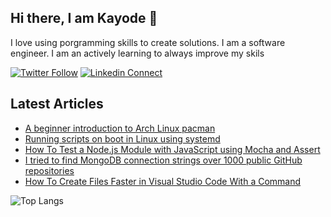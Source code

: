 ## Hi there, I am Kayode 👋
I love using porgramming skills to create solutions. I am a software engineer. I am an actively learning to always improve my skils

[![Twitter Follow](https://img.shields.io/twitter/follow/zt4ff?color=%231DA1F2&label=Follow%20%40zt4ff&logo=twitter&style=for-the-badge)](https://twitter.com/intent/follow?screen_name=zt4ff)
[![Linkedin Connect](https://img.shields.io/badge/linkedin-%230077B5.svg?&style=for-the-badge&logo=linkedin&logoColor=white)](https://www.linkedin.com/in/oluwasegun-kayode-07879b1aa/)

## Latest Articles
<!-- HASHNODE:START -->
- [A beginner introduction to Arch Linux pacman](https://blog.zt4ff.dev/a-beginner-introduction-to-arch-linux-pacman)
- [Running scripts on boot in Linux using systemd](https://blog.zt4ff.dev/running-scripts-on-boot-in-linux-using-systemd)
- [How To Test a Node.js Module with JavaScript using Mocha and Assert](https://blog.zt4ff.dev/how-to-test-a-nodejs-module-with-javascript-using-mocha-and-assert)
- [I tried to find MongoDB connection strings over 1000 public GitHub repositories](https://blog.zt4ff.dev/i-tried-to-find-mongodb-connection-strings-over-1000-public-github-repositories)
- [How To Create Files Faster in Visual Studio Code With a Command](https://blog.zt4ff.dev/how-to-create-files-faster-in-visual-studio-code-with-a-command)
<!-- HASHNODE:END -->

![Top Langs](https://github-readme-stats.vercel.app/api/top-langs/?username=zt4ff&theme=radical)

